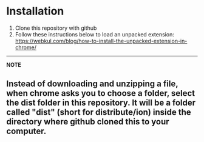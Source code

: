 # Installation
1) Clone this repository with github
2) Follow these instructions below to load an unpacked extension: https://webkul.com/blog/how-to-install-the-unpacked-extension-in-chrome/
---
**NOTE**

Instead of downloading and unzipping a file, when chrome asks you to choose a folder, select the dist folder in this repository.
It will be a folder called "dist" (short for distribute/ion) inside the directory where github cloned this to your computer.
---
